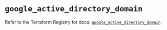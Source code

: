 # `google_active_directory_domain`

Refer to the Terraform Registry for docs: [`google_active_directory_domain`](https://registry.terraform.io/providers/hashicorp/google/6.31.0/docs/resources/active_directory_domain).
